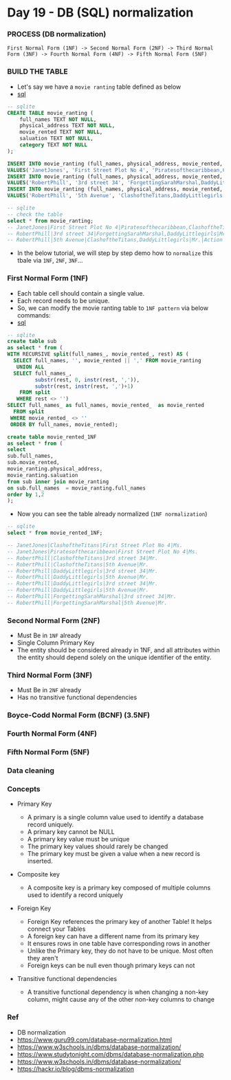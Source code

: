 # Day 19 - DB (SQL) normalization

### PROCESS (DB normalization) 
```
First Normal Form (1NF) -> Second Normal Form (2NF) -> Third Normal Form (3NF) -> Fourth Normal Form (4NF) -> Fifth Normal Form (5NF)
```
### BUILD THE TABLE 
- Let's say we have a `movie ranting` table defined as below
- [sql](https://github.com/yennanliu/DE-100-days/blob/master/de100days/Day_19/movie_rented.sql)

```sql
-- sqlite 
CREATE TABLE movie_ranting (
    full_names TEXT NOT NULL,
    physical_address TEXT NOT NULL,
    movie_rented TEXT NOT NULL,
    saluation TEXT NOT NULL,
    category TEXT NOT NULL
);

INSERT INTO movie_ranting (full_names, physical_address, movie_rented, saluation, category) 
VALUES('JanetJones', 'First Street Plot No 4', 'Piratesofthecaribbean,ClashoftheTitans', 'Ms.', 'Action, Action');
INSERT INTO movie_ranting (full_names, physical_address, movie_rented, saluation, category) 
VALUES('RobertPhill', '3rd street 34', 'ForgettingSarahMarshal,DaddyLittlegirls', 'Mr.', 'Romance, Romance');
INSERT INTO movie_ranting (full_names, physical_address, movie_rented, saluation, category) 
VALUES('RobertPhill', '5th Avenue', 'ClashoftheTitans,DaddyLittlegirls', 'Mr.', 'Action');

```
```sql
-- sqlite 
-- check the table 
select * from movie_ranting;
-- JanetJones|First Street Plot No 4|Piratesofthecaribbean,ClashoftheTitans|Ms.|Action, Action
-- RobertPhill|3rd street 34|ForgettingSarahMarshal,DaddyLittlegirls|Mr.|Romance, Romance
-- RobertPhill|5th Avenue|ClashoftheTitans,DaddyLittlegirls|Mr.|Action

```
- In the below tutorial, we will step by step demo how to `normalize` this tbale via `1NF`, `2NF`, `3NF`...

### First Normal Form (1NF)
- Each table cell should contain a single value.
- Each record needs to be unique.
- So, we can modify the movie ranting table to `1NF pattern` via below commands:
- [sql](https://github.com/yennanliu/DE-100-days/blob/master/de100days/Day_19/movie_rented_1NF.sql)

```sql
-- sqlite 
create table sub 
as select * from ( 
WITH RECURSIVE split(full_names_, movie_rented_, rest) AS (
  SELECT full_names, '', movie_rented || ',' FROM movie_ranting
   UNION ALL
  SELECT full_names_, 
         substr(rest, 0, instr(rest, ',')),
         substr(rest, instr(rest, ',')+1)
    FROM split
   WHERE rest <> '')
SELECT full_names_ as full_names, movie_rented_  as movie_rented
  FROM split 
 WHERE movie_rented_ <> ''
 ORDER BY full_names, movie_rented);

create table movie_rented_1NF
as select * from (
select 
sub.full_names, 
sub.movie_rented, 
movie_ranting.physical_address,
movie_ranting.saluation
from sub inner join movie_ranting
on sub.full_names  = movie_ranting.full_names
order by 1,2
);  

```

- Now you can see the table already normalized (`1NF normalization`)

```sql
-- sqlite 
select * from movie_rented_1NF;

-- JanetJones|ClashoftheTitans|First Street Plot No 4|Ms.
-- JanetJones|Piratesofthecaribbean|First Street Plot No 4|Ms.
-- RobertPhill|ClashoftheTitans|3rd street 34|Mr.
-- RobertPhill|ClashoftheTitans|5th Avenue|Mr.
-- RobertPhill|DaddyLittlegirls|3rd street 34|Mr.
-- RobertPhill|DaddyLittlegirls|5th Avenue|Mr.
-- RobertPhill|DaddyLittlegirls|3rd street 34|Mr.
-- RobertPhill|DaddyLittlegirls|5th Avenue|Mr.
-- RobertPhill|ForgettingSarahMarshal|3rd street 34|Mr.
-- RobertPhill|ForgettingSarahMarshal|5th Avenue|Mr.

```

### Second Normal Form (2NF)
- Must Be in `1NF` already
- Single Column Primary Key
- The entity should be considered already in 1NF, and all attributes within the entity should depend solely on the unique identifier of the entity.

### Third Normal Form (3NF)
- Must Be in `2NF` already
- Has no transitive functional dependencies

### Boyce-Codd Normal Form (BCNF) (3.5NF)

### Fourth Normal Form (4NF) 

### Fifth Normal Form (5NF)

### Data cleaning

### Concepts 
- Primary Key
    - A primary is a single column value used to identify a database record uniquely.
    - A primary key cannot be NULL
    - A primary key value must be unique
    - The primary key values should rarely be changed
    - The primary key must be given a value when a new record is inserted.

- Composite key 
    - A composite key is a primary key composed of multiple columns used to identify a record uniquely

- Foreign Key
    - Foreign Key references the primary key of another Table! It helps connect your Tables
    - A foreign key can have a different name from its primary key
    - It ensures rows in one table have corresponding rows in another
    - Unlike the Primary key, they do not have to be unique. Most often they aren't
    - Foreign keys can be null even though primary keys can not 

- Transitive functional dependencies
    - A transitive functional dependency is when changing a non-key column, might cause any of the other non-key columns to change


### Ref 
- DB normalization
 - https://www.guru99.com/database-normalization.html
 - https://www.w3schools.in/dbms/database-normalization/
 - https://www.studytonight.com/dbms/database-normalization.php
 - https://www.w3schools.in/dbms/database-normalization/
 - https://hackr.io/blog/dbms-normalization

